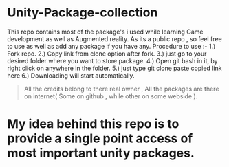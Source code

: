 # Unity-Package-collection
This repo contains most of the package's i used while learning Game development as well as Augmented reality.
As its a public repo , so feel free to use as well as add any package if you have any.
Procedure to use :-
1.) Fork repo.
2.) Copy link from clone option after fork.
3.) just go to your desired folder where you want to store package.
4.) Open git bash in it, by right click on anywhere in the folder.
5.) just type git clone paste copied link here
6.) Downloading will start automatically.
 >All the credits belong to there real owner , All the packages are there on internet( Some on github , while other on some webside ).
# My idea behind this repo is to provide a single point access of most important unity packages.
